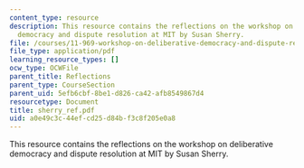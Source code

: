 ```yaml
---
content_type: resource
description: This resource contains the reflections on the workshop on deliberative
  democracy and dispute resolution at MIT by Susan Sherry.
file: /courses/11-969-workshop-on-deliberative-democracy-and-dispute-resolution-summer-2005/a0e49c3c44efcd25d84bf3c8f205e0a8_sherry_ref.pdf
file_type: application/pdf
learning_resource_types: []
ocw_type: OCWFile
parent_title: Reflections
parent_type: CourseSection
parent_uid: 5efb6cbf-8be1-d826-ca42-afb8549867d4
resourcetype: Document
title: sherry_ref.pdf
uid: a0e49c3c-44ef-cd25-d84b-f3c8f205e0a8
---
```

This resource contains the reflections on the workshop on deliberative democracy and dispute resolution at MIT by Susan Sherry.


